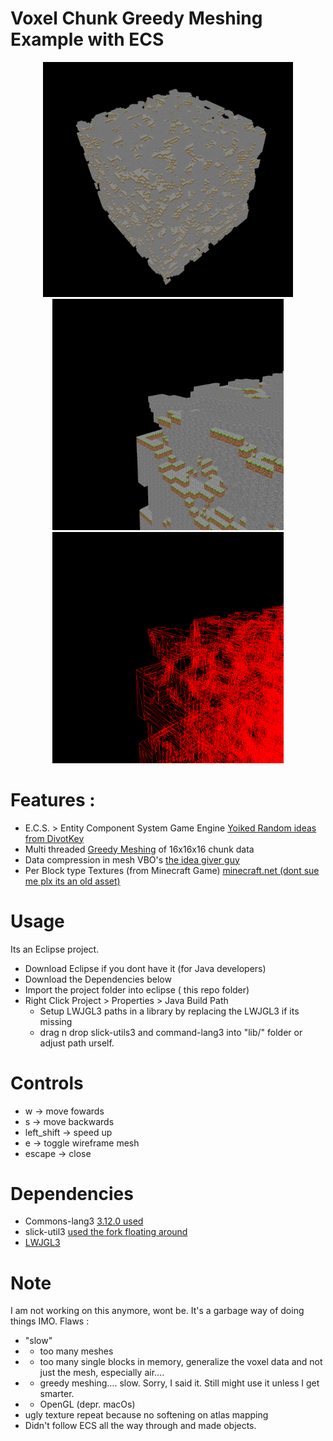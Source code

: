 # Voxel Chunk Greedy Meshing Example with ECS
<div  align="center" >
<a href="https://github.com/knaxel/Voxel-Chunk-Greedy-Meshing-Example-with-ECS/blob/main/git/1.png"><img src="https://github.com/knaxel/Voxel-Chunk-Greedy-Meshing-Example-with-ECS/blob/main/git/1.png" width="400" ></a>
  </div>
  
<div  align="center" >
<a href="https://github.com/knaxel/Voxel-Chunk-Greedy-Meshing-Example-with-ECS/blob/main/git/2.png">
  <img src="https://github.com/knaxel/Voxel-Chunk-Greedy-Meshing-Example-with-ECS/blob/main/git/2.png"  width="370" ></a>

<a href="https://github.com/knaxel/Voxel-Chunk-Greedy-Meshing-Example-with-ECS/blob/main/git/3.png">
  <img src="https://github.com/knaxel/Voxel-Chunk-Greedy-Meshing-Example-with-ECS/blob/main/git/3.png"  width="370" ></a>
  </div>


# Features :
- E.C.S. > Entity Component System Game Engine [Yoiked Random ideas from DivotKey](https://github.com/divotkey/ecs)
- Multi threaded [Greedy Meshing](https://0fps.net/2012/06/30/meshing-in-a-minecraft-game/) of 16x16x16 chunk data
- Data compression in mesh VBO's [the idea giver guy](https://www.youtube.com/watch?v=VQuN1RMEr1c)
- Per Block type Textures (from Minecraft Game) [minecraft.net (dont sue me plx its an old asset) ](https://www.minecraft.net)

# Usage 
Its an Eclipse project.
- Download Eclipse if you dont have it (for Java developers)
- Download the Dependencies below
- Import the project folder into eclipse ( this repo folder)
- Right Click Project > Properties > Java Build Path 
   - Setup LWJGL3 paths in a library by replacing the LWJGL3 if its missing
   - drag n drop slick-utils3 and command-lang3 into "lib/" folder or adjust path urself.

# Controls
- w          -> move fowards
- s          -> move backwards
- left_shift -> speed up
- e          -> toggle wireframe mesh
- escape     -> close

# Dependencies 
- Commons-lang3 [3.12.0 used](https://commons.apache.org/proper/commons-lang/)
- slick-util3 [used the fork floating around](http://forum.lwjgl.org/index.php?topic=5799.0)
- [LWJGL3](https://www.lwjgl.org)


# Note 
I am not working on this anymore, wont be. It's a garbage way of doing things IMO.
Flaws : 
- "slow"
- - too many meshes
- - too many single blocks in memory, generalize the voxel data and not just the mesh, especially air....
- - greedy meshing.... slow. Sorry, I said it. Still might use it unless I get smarter.
- - OpenGL (depr. macOs)
- ugly texture repeat because no softening on atlas mapping
- Didn't follow ECS all the way through and made objects.
